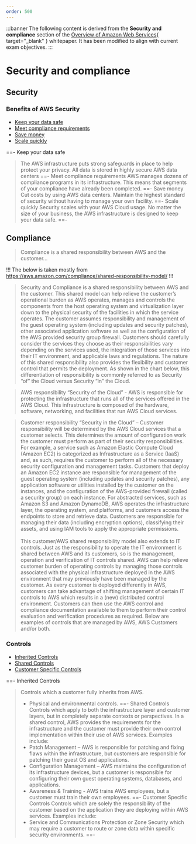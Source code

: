 ```yaml
---
order: 500
---
```


:::banner
The following content is derived from the **Security and compliance** section of the [Overview of Amazon Web Services](https://docs.aws.amazon.com/whitepapers/latest/aws-overview/amazon-web-services-cloud-platform.html){ target="_blank" } whitepaper. It has been modified to align with current exam objectives.
:::

# Security and compliance

## Security

### Benefits of AWS Security

- [Keep your data safe](#keep-your-data-safe)
- [Meet compliance requirements](#meet-compliance-requirements)
- [Save money](#save-money)
- [Scale quickly](#scale-quickly)

==- Keep your data safe
> The AWS infrastructure puts strong safeguards in place to help protect your privacy. All data is stored in highly secure AWS data centers
==- Meet compliance requirements
> AWS manages dozens of compliance programs in its infrastructure. This means that segments of your compliance have already been completed.
==- Save money
> Cut costs by using AWS data centers. Maintain the highest standard of security without having to manage your own facility.
==- Scale quickly
> Security scales with your AWS Cloud usage. No matter the size of your business, the AWS infrastructure is designed to keep your data safe.
==-

## Compliance

> Compliance is a shared responsibility between AWS and the customer...

!!!
The below is taken mostly from https://aws.amazon.com/compliance/shared-responsibility-model/
!!!

> Security and Compliance is a shared responsibility between AWS and the customer. This shared model can help relieve the customer’s operational burden as AWS operates, manages and controls the components from the host operating system and virtualization layer down to the physical security of the facilities in which the service operates. The customer assumes responsibility and management of the guest operating system (including updates and security patches), other associated application software as well as the configuration of the AWS provided security group firewall. Customers should carefully consider the services they choose as their responsibilities vary depending on the services used, the integration of those services into their IT environment, and applicable laws and regulations. The nature of this shared responsibility also provides the flexibility and customer control that permits the deployment. As shown in the chart below, this differentiation of responsibility is commonly referred to as Security “of” the Cloud versus Security “in” the Cloud.

> AWS responsibility “Security of the Cloud” - AWS is responsible for protecting the infrastructure that runs all of the services offered in the AWS Cloud. This infrastructure is composed of the hardware, software, networking, and facilities that run AWS Cloud services.

> Customer responsibility “Security in the Cloud” – Customer responsibility will be determined by the AWS Cloud services that a customer selects. This determines the amount of configuration work the customer must perform as part of their security responsibilities. For example, a service such as Amazon Elastic Compute Cloud (Amazon EC2) is categorized as Infrastructure as a Service (IaaS) and, as such, requires the customer to perform all of the necessary security configuration and management tasks. Customers that deploy an Amazon EC2 instance are responsible for management of the guest operating system (including updates and security patches), any application software or utilities installed by the customer on the instances, and the configuration of the AWS-provided firewall (called a security group) on each instance. For abstracted services, such as Amazon S3 and Amazon DynamoDB, AWS operates the infrastructure layer, the operating system, and platforms, and customers access the endpoints to store and retrieve data. Customers are responsible for managing their data (including encryption options), classifying their assets, and using IAM tools to apply the appropriate permissions.<br><br> This customer/AWS shared responsibility model also extends to IT controls. Just as the responsibility to operate the IT environment is shared between AWS and its customers, so is the management, operation and verification of IT controls shared. AWS can help relieve customer burden of operating controls by managing those controls associated with the physical infrastructure deployed in the AWS environment that may previously have been managed by the customer. As every customer is deployed differently in AWS, customers can take advantage of shifting management of certain IT controls to AWS which results in a (new) distributed control environment. Customers can then use the AWS control and compliance documentation available to them to perform their control evaluation and verification procedures as required. Below are examples of controls that are managed by AWS, AWS Customers and/or both.

### Controls

- [Inherited Controls](#inherited-controls)
- [Shared Controls](#shared-controls)
- [Customer Specific Controls](#customer-specific-controls)

==- Inherited Controls
> Controls which a customer fully inherits from AWS.
> - Physical and environmental controls.
==- Shared Controls
> Controls which apply to both the infrastructure layer and customer layers, but in completely separate contexts or perspectives. In a shared control, AWS provides the requirements for the infrastructure and the customer must provide their own control implementation within their use of AWS services. Examples include:
> - Patch Management – AWS is responsible for patching and fixing flaws within the infrastructure, but customers are responsible for patching their guest OS and applications.
> - Configuration Management – AWS maintains the configuration of its infrastructure devices, but a customer is responsible for configuring their own guest operating systems, databases, and applications.
> - Awareness & Training - AWS trains AWS employees, but a customer must train their own employees.
==- Customer Specific Controls
> Controls which are solely the responsibility of the customer based on the application they are deploying within AWS services. Examples include:
> - Service and Communications Protection or Zone Security which may require a customer to route or zone data within specific security environments.
==-